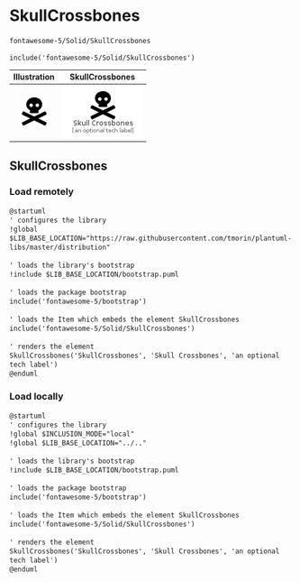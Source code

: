 # SkullCrossbones


```text
fontawesome-5/Solid/SkullCrossbones
```

```text
include('fontawesome-5/Solid/SkullCrossbones')
```



| Illustration | SkullCrossbones |
| :---: | :---: |
| ![illustration for Illustration](../../fontawesome-5/Solid/SkullCrossbones.png) | ![illustration for SkullCrossbones](../../fontawesome-5/Solid/SkullCrossbones.Local.png) |




## SkullCrossbones

### Load remotely
```plantuml
@startuml
' configures the library
!global $LIB_BASE_LOCATION="https://raw.githubusercontent.com/tmorin/plantuml-libs/master/distribution"

' loads the library's bootstrap
!include $LIB_BASE_LOCATION/bootstrap.puml

' loads the package bootstrap
include('fontawesome-5/bootstrap')

' loads the Item which embeds the element SkullCrossbones
include('fontawesome-5/Solid/SkullCrossbones')

' renders the element
SkullCrossbones('SkullCrossbones', 'Skull Crossbones', 'an optional tech label')
@enduml
```

### Load locally
```plantuml
@startuml
' configures the library
!global $INCLUSION_MODE="local"
!global $LIB_BASE_LOCATION="../.."

' loads the library's bootstrap
!include $LIB_BASE_LOCATION/bootstrap.puml

' loads the package bootstrap
include('fontawesome-5/bootstrap')

' loads the Item which embeds the element SkullCrossbones
include('fontawesome-5/Solid/SkullCrossbones')

' renders the element
SkullCrossbones('SkullCrossbones', 'Skull Crossbones', 'an optional tech label')
@enduml
```

